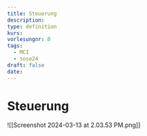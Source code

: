 ```yaml
---
title: Steuerung
description: 
type: definition
kurs: 
vorlesungnr: 0
tags:
  - MCI
  - sose24
draft: false
date:
---
```

# Steuerung

![[Screenshot 2024-03-13 at 2.03.53 PM.png]]